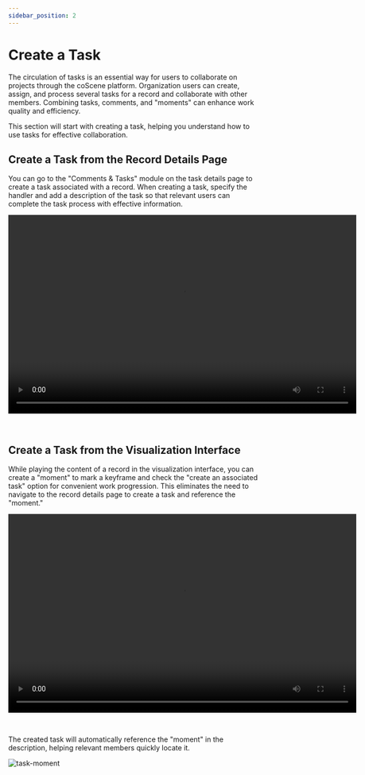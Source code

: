 ```yaml
---
sidebar_position: 2
---
```


# Create a Task

The circulation of tasks is an essential way for users to collaborate on projects through the coScene platform. Organization users can create, assign, and process several tasks for a record and collaborate with other members. Combining tasks, comments, and "moments" can enhance work quality and efficiency.

This section will start with creating a task, helping you understand how to use tasks for effective collaboration.

## Create a Task from the Record Details Page

You can go to the "Comments & Tasks" module on the task details page to create a task associated with a record. When creating a task, specify the handler and add a description of the task so that relevant users can complete the task process with effective information.

<video src="https://coscene-artifacts-prod.oss-cn-hangzhou.aliyuncs.com/docs/en/4-recipes/5-task-and-comment/create-task.mp4" controls="controls" width="700" height="400"></video>

<br />

## Create a Task from the Visualization Interface

While playing the content of a record in the visualization interface, you can create a "moment" to mark a keyframe and check the "create an associated task" option for convenient work progression. This eliminates the need to navigate to the record details page to create a task and reference the "moment."

<video src="https://coscene-artifacts-prod.oss-cn-hangzhou.aliyuncs.com/docs/en/4-recipes/5-task-and-comment/create-task-from-moment.mp4" controls="controls" width="700" height="400"></video>

<br />

The created task will automatically reference the "moment" in the description, helping relevant members quickly locate it.

![task-moment](../img/task-moment.png)

<br />
